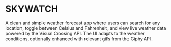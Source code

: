 # SKYWATCH
A clean and simple weather forecast app where users can search for any location, toggle between Celsius and Fahrenheit, and view live weather data powered by the Visual Crossing API. The UI adapts to the weather conditions, optionally enhanced with relevant gifs from the Giphy API.
